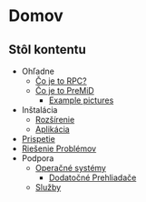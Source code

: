 # Domov

## Stôl kontentu

* Ohľadne
  * [Čo je to RPC?](about/whats-rpc.md)
  * [Čo je to PreMiD](about/whats-premid/)
    * [Example pictures](about/whats-premid/example-pictures.md)
* Inštalácia
  * [Rozšírenie](installation/extension.md)
  * [Aplikácia](installation/application.md)
* [Prispetie](contributing/contributing.md)
* [Riešenie Problémov](troubleshooting/troubleshooting.md)
* Podpora
  * [Operačné systémy](support/operating-systems/)
    * [Dodatočné Prehliadače](support/operating-systems/additional-browsers.md)
  * [Služby](support/services.md)

